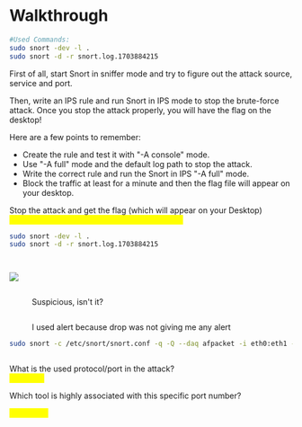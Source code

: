 # Walkthrough

```bash
#Used Commands:
sudo snort -dev -l .
sudo snort -d -r snort.log.1703884215
```

First of all, start Snort in sniffer mode and try to figure out the attack source, service and port.

Then, write an IPS rule and run Snort in IPS mode to stop the brute-force attack. Once you stop the attack properly, you will have the flag on the desktop!

Here are a few points to remember:

* Create the rule and test it with "-A console" mode.&#x20;
* Use "-A full" mode and the default log path to stop the attack.
* Write the correct rule and run the Snort in IPS "-A full" mode.
* Block the traffic at least for a minute and then the flag file will appear on your desktop.

Stop the attack and get the flag (which will appear on your Desktop)\
<mark style="color:yellow;">THM{0ead8c494861079b1b74ec2380d2cd24}</mark>

```bash
sudo snort -dev -l .
sudo snort -d -r snort.log.1703884215
```

&#x20;

<figure><img src="https://camo.githubusercontent.com/97cf44e280d526b057955ee46e583a6907290e8c01ba1aca1be62065c255f862/68747470733a2f2f692e696d6775722e636f6d2f51646c705564582e706e67" alt=""><figcaption></figcaption></figure>

<figure><img src="https://camo.githubusercontent.com/a9802c69bdd087f0331fbd0fd82fc1ce4897842fe428a66aacb9c004741c088f/68747470733a2f2f692e696d6775722e636f6d2f753848623172612e706e67" alt=""><figcaption></figcaption></figure>

&#x20;[![](https://camo.githubusercontent.com/3b3cb88d9051e40a8d3559b8e5312cbfa4513771045c03dd499aad51b4449a9a/68747470733a2f2f692e696d6775722e636f6d2f33735a31434c752e706e67)](https://camo.githubusercontent.com/3b3cb88d9051e40a8d3559b8e5312cbfa4513771045c03dd499aad51b4449a9a/68747470733a2f2f692e696d6775722e636f6d2f33735a31434c752e706e67)

<figure><img src="https://camo.githubusercontent.com/2733730f4299c9a8972d7f18faf828f156bf774011e7b8e060f5eb537c00c706/68747470733a2f2f692e696d6775722e636f6d2f7930474f50616a2e706e67" alt=""><figcaption><p>Suspicious, isn't it?</p></figcaption></figure>

<figure><img src="https://camo.githubusercontent.com/f136cfc86a4093fbbcad181b09b1ad36c23913d11cedb9eda564244b3be6e9fe/68747470733a2f2f692e696d6775722e636f6d2f4e7455616c394b2e706e67" alt=""><figcaption><p>I used alert because drop was not giving me any alert </p></figcaption></figure>

```bash
sudo snort -c /etc/snort/snort.conf -q -Q --daq afpacket -i eth0:eth1 -A full
```

&#x20;

<figure><img src="https://camo.githubusercontent.com/5f45a56152089e100887397a6bff4827f8574b01d686f3d58b8af7cea230a423/68747470733a2f2f692e696d6775722e636f6d2f6f6677364a46382e706e67" alt=""><figcaption></figcaption></figure>

What is the used protocol/port in the attack?\
<mark style="color:yellow;">tcp/4444</mark>



Which tool is highly associated with this specific port number?

<mark style="color:yellow;">Metasploit</mark>
